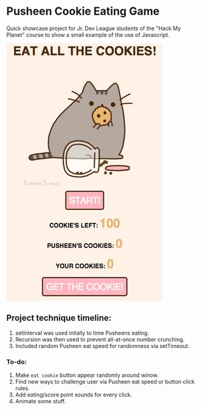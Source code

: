 # Pusheen Cookie Eating Game

Quick showcase project for Jr. Dev League students of the "Hack My Planet" course to show a small example of the use of Javascript.

![Pusheen eats cookies!](/readme/screen.png?raw=true "Screenshot")

## Project technique timeline:

1. setInterval was used initally to time Pusheens eating.
1. Recursion was then used to prevent all-at-once number crunching.
  1. Included random Pusheen eat speed for randomness via setTimeout.

### To-do:
1. Make `eat cookie` button appear randomly around winow.
1. Find new ways to challenge user via Pusheen eat speed or button click rules.
1. Add eating/score point sounds for every click.
1. Animate some stuff.
